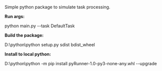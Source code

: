 Simple python package to simulate task processing.

**Run args:**

python main.py --task DefaultTask

**Build the package:**

D:\python\python setup.py sdist bdist_wheel

**Install to local python:**

D:\python\python -m pip install pyRunner-1.0-py3-none-any.whl --upgrade
